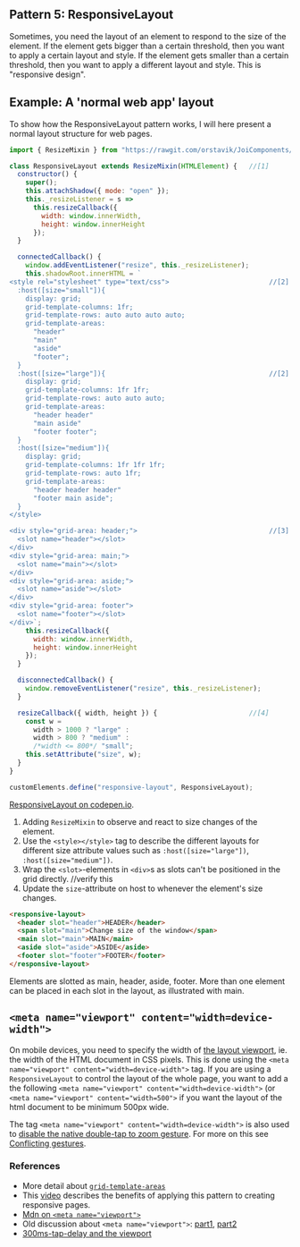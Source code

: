 ## Pattern 5: ResponsiveLayout

Sometimes, you need the layout of an element to respond to the size of the element. 
If the element gets bigger than a certain threshold, then you want to apply a certain layout and style.
If the element gets smaller than a certain threshold, then you want to apply a different layout and style.
This is "responsive design". 

## Example: A 'normal web app' layout
To show how the ResponsiveLayout pattern works, 
I will here present a normal layout structure for web pages.

```javascript
import { ResizeMixin } from "https://rawgit.com/orstavik/JoiComponents/master/src/ResizeMixin.js";

class ResponsiveLayout extends ResizeMixin(HTMLElement) {   //[1]
  constructor() {
    super();
    this.attachShadow({ mode: "open" });
    this._resizeListener = s =>
      this.resizeCallback({
        width: window.innerWidth,
        height: window.innerHeight
      });
  }

  connectedCallback() {
    window.addEventListener("resize", this._resizeListener);
    this.shadowRoot.innerHTML = `                                
<style rel="stylesheet" type="text/css">                         //[2]
  :host([size="small"]){
    display: grid;
    grid-template-columns: 1fr;
    grid-template-rows: auto auto auto auto;
    grid-template-areas: 
      "header" 
      "main"
      "aside"
      "footer";
  }
  :host([size="large"]){                                         //[2]
    display: grid;
    grid-template-columns: 1fr 1fr;
    grid-template-rows: auto auto auto;
    grid-template-areas: 
      "header header" 
      "main aside" 
      "footer footer";
  }
  :host([size="medium"]){
    display: grid;
    grid-template-columns: 1fr 1fr 1fr;
    grid-template-rows: auto 1fr;
    grid-template-areas: 
      "header header header" 
      "footer main aside";
  }
</style>

<div style="grid-area: header;">                                 //[3]
  <slot name="header"></slot>
</div>
<div style="grid-area: main;">
  <slot name="main"></slot>
</div>
<div style="grid-area: aside;">
  <slot name="aside"></slot>
</div>
<div style="grid-area: footer">
  <slot name="footer"></slot>
</div>`;
    this.resizeCallback({
      width: window.innerWidth,
      height: window.innerHeight
    });
  }

  disconnectedCallback() {
    window.removeEventListener("resize", this._resizeListener);
  }

  resizeCallback({ width, height }) {                       //[4]
    const w =
      width > 1000 ? "large" : 
      width > 800 ? "medium" : 
      /*width <= 800*/ "small";
    this.setAttribute("size", w);
  }
}

customElements.define("responsive-layout", ResponsiveLayout);
```    
[ResponsiveLayout on codepen.io](https://codepen.io/orstavik/pen/OZXZGN).

1. Adding `ResizeMixin` to observe and react to size changes of the element.
2. Use the `<style></style>` tag to describe the different layouts for different size 
attribute values such as `:host([size="large"])`, `:host([size="medium"])`.
3. Wrap the `<slot>`-elements in `<div>`s as slots can't be positioned in the grid directly. //verify this
4. Update the `size`-attribute on host to whenever the element's size changes.

```html
<responsive-layout>
  <header slot="header">HEADER</header>
  <span slot="main">Change size of the window</span>
  <main slot="main">MAIN</main>
  <aside slot="aside">ASIDE</aside>
  <footer slot="footer">FOOTER</footer>
</responsive-layout> 
```          
Elements are slotted as main, header, aside, footer. 
More than one element can be placed in each slot in the layout, as illustrated with main.

## `<meta name="viewport" content="width=device-width">`
On mobile devices, you need to specify the width of [the layout viewport](https://www.quirksmode.org/mobile/viewports2.html), 
ie. the width of the HTML document in CSS pixels.
This is done using the `<meta name="viewport" content="width=device-width">` tag.
If you are using a `ResponsiveLayout` to control the layout of the whole page,
you want to add a the following `<meta name="viewport" content="width=device-width">`
(or `<meta name="viewport" content="width=500">` if you want the layout of the html document 
to be minimum 500px wide.

The tag `<meta name="viewport" content="width=device-width">` is also used to [disable the 
native double-tap to zoom gesture](https://developers.google.com/web/updates/2013/12/300ms-tap-delay-gone-away).
For more on this see [Conflicting gestures](../chapter3/Discussion_conflicting_gestures.md).

<!--- 
todo 
There is a question if we should use HelicopterParentChild instead of <slot name="xyz"> pattern.
The problem is finding and moving the position of the children in the view, without moving them around in the lightDOM.
One possibility is to assign slots to the children of certain types/names. That is doable. That might be good.
That will also make it HTML composeable, useable when the thing that is to be put somewhere is a slot itself.
But, then again. The slots can also just be put inside a div. and then placed. Maybe both works well.

1. Make a v2 of the example that adds custom zoom behavior
2. Make a v3 of the example that also alters the shadow dom (alternative to CSS psuedo elements)
-->

### References
* More detail about [`grid-template-areas`](https://developer.mozilla.org/en-US/docs/Web/CSS/grid-template-areas)
* This [video](https://www.youtube.com/watch?v=txZq7Laz7_4) describes the benefits of applying this pattern to creating responsive pages.
* [Mdn on `<meta name="viewport">`](<meta name="viewport" content="width=device-width, initial-scale=1">)
* Old discussion about `<meta name="viewport">`: [part1](https://www.quirksmode.org/mobile/viewports.html),
[part2](https://www.quirksmode.org/mobile/viewports2.html)
* [300ms-tap-delay and the viewport]()
